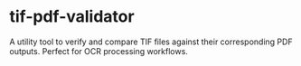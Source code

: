 # tif-pdf-validator
A utility tool to verify and compare TIF files against their corresponding PDF outputs. Perfect for OCR processing workflows.
